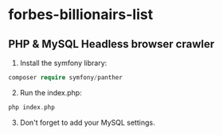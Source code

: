 # forbes-billionairs-list

## PHP & MySQL Headless browser crawler

1. Install the symfony library:
```php
composer require symfony/panther
```

2. Run the index.php:
```php
php index.php
```

3. Don't forget to add your MySQL settings.
